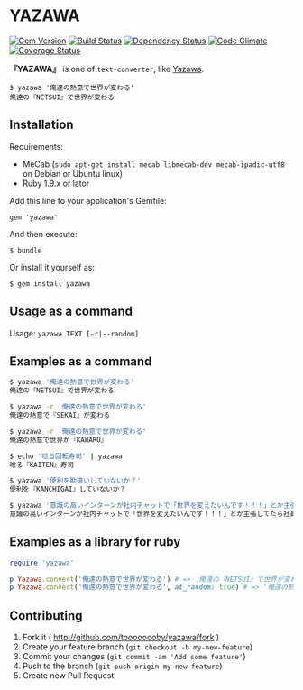 # YAZAWA
[![Gem Version](https://badge.fury.io/rb/yazawa.png)](http://badge.fury.io/rb/yazawa) [![Build Status](https://travis-ci.org/toooooooby/yazawa.png?branch=master)](https://travis-ci.org/toooooooby/yazawa) [![Dependency Status](https://gemnasium.com/toooooooby/yazawa.png)](https://gemnasium.com/toooooooby/yazawa) [![Code Climate](https://codeclimate.com/github/toooooooby/yazawa.png)](https://codeclimate.com/github/toooooooby/yazawa) [![Coverage Status](https://coveralls.io/repos/toooooooby/yazawa/badge.png?branch=master)](https://coveralls.io/r/toooooooby/yazawa)

**『YAZAWA』** is one of `text-converter`, like [Yazawa](http://en.wikipedia.org/wiki/Eikichi_Yazawa).

```
$ yazawa '俺達の熱意で世界が変わる'
俺達の『NETSUI』で世界が変わる
```

## Installation

Requirements:

* MeCab (`sudo apt-get install mecab libmecab-dev mecab-ipadic-utf8` on Debian or Ubuntu linux)
* Ruby 1.9.x or lator

Add this line to your application's Gemfile:

    gem 'yazawa'

And then execute:

    $ bundle

Or install it yourself as:

    $ gem install yazawa

## Usage as a command

Usage: `yazawa TEXT [-r|--random]`

## Examples as a command

```bash
$ yazawa '俺達の熱意で世界が変わる'
俺達の『NETSUI』で世界が変わる

$ yazawa -r '俺達の熱意で世界が変わる'
俺達の熱意で『SEKAI』が変わる

$ yazawa -r '俺達の熱意で世界が変わる'
俺達の熱意で世界が『KAWARU』

$ echo '唸る回転寿司' | yazawa
唸る『KAITEN』寿司

$ yazawa '便利を勘違いしていないか？'
便利を『KANCHIGAI』していないか？

$ yazawa '意識の高いインターンが社内チャットで「世界を変えたいんです！！！」とか主張してたら社員が「ドラム缶で核融合するもの作ってどっかの国で爆発させましょうよ」とか言いだして意識格差すごい'
意識の高いインターンが社内チャットで「世界を変えたいんです！！！」とか主張してたら社員が「『DORAMUKAN』で核融合するもの作ってどっかの国で爆発させましょうよ」とか言いだして意識格差すごい
```

## Examples as a library for ruby

```ruby
require 'yazawa'

p Yazawa.convert('俺達の熱意で世界が変わる') # => '俺達の『NETSUI』で世界が変わる'
p Yazawa.convert('俺達の熱意で世界が変わる', at_random: true) # => '俺達の熱意で『SEKAI』が変わる'
```

## Contributing

1. Fork it ( http://github.com/toooooooby/yazawa/fork )
2. Create your feature branch (`git checkout -b my-new-feature`)
3. Commit your changes (`git commit -am 'Add some feature'`)
4. Push to the branch (`git push origin my-new-feature`)
5. Create new Pull Request
